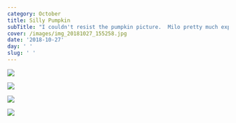 ```yaml
---
category: October
title: Silly Pumpkin
subTitle: "I couldn't resist the pumpkin picture.  Milo pretty much expressed every emotion throughout this little photo shoot. In other news.... Did you know there is an echo in our stairs??\U0001F602"
cover: /images/img_20181027_155258.jpg
date: '2018-10-27'
day: ' '
slug: ' '
---
```

![](/images/img_20181027_155258.jpg)

![](/images/mvimg_20181027_154947.jpg)

![](/images/img_20181027_130904.jpg)

![](/images/img_20181027_175813.jpg)
